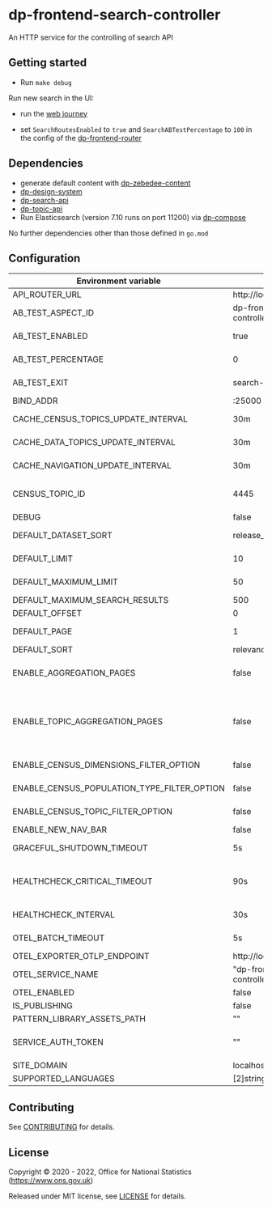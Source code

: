 # dp-frontend-search-controller

An HTTP service for the controlling of search API

## Getting started

* Run `make debug`

Run new search in the UI:
* run the [web journey](https://github.com/ONSdigital/dp/blob/main/guides/INSTALLING.md#web-journey)

* set `SearchRoutesEnabled` to `true` and `SearchABTestPercentage` to `100` in the config of the [dp-frontend-router](https://github.com/ONSdigital/dp-frontend-router)

## Dependencies

* generate default content with [dp-zebedee-content](https://github.com/ONSdigital/dp-zebedee-content#dp-zebedee-content)
* [dp-design-system](https://github.com/ONSdigital/dp-design-system)
* [dp-search-api](https://github.com/ONSdigital/dp-search-api)
* [dp-topic-api](https://github.com/ONSdigital/dp-topic-api)
* Run Elasticsearch (version 7.10 runs on port 11200) via [dp-compose](https://github.com/ONSdigital/dp-compose) 

No further dependencies other than those defined in `go.mod`

## Configuration

| Environment variable                        | Default                         | Description                                                                                                                                                             |
|---------------------------------------------|---------------------------------|-------------------------------------------------------------------------------------------------------------------------------------------------------------------------|
| API_ROUTER_URL                              | http://localhost:23200/v1       | The URL of the [dp-api-router](https://github.com/ONSdigital/dp-api-router)                                                                                             |
| AB_TEST_ASPECT_ID                           | dp-frontend-search-controller   | Unique Aspect ID for AB test cookie                                                                                                                                     |
| AB_TEST_ENABLED                             | true                            | If AB testing is switched on - if false, this will default to the new handler                                                                                           |
| AB_TEST_PERCENTAGE                          | 0                               | What percentage of traffic goes to the new handler                                                                                                                      |
| AB_TEST_EXIT                                | search-ab-exit                  | Param to purge the cookie if a user enters in browser                                                                                                                   |
| BIND_ADDR                                   | :25000                          | The port to bind to                                                                                                                                                     |
| CACHE_CENSUS_TOPICS_UPDATE_INTERVAL         | 30m                             | The time interval to update cache for census topics (`time.Duration` format)                                                                                            |
| CACHE_DATA_TOPICS_UPDATE_INTERVAL           | 30m                             | The time interval to update cache for data topics (`time.Duration` format)                                                                                              |
| CACHE_NAVIGATION_UPDATE_INTERVAL            | 30m                             | The time interval to update cache for navigation bar (`time.Duration` format)                                                                                           |
| CENSUS_TOPIC_ID                             | 4445                            | Unique identifier for the census topic, used to get census topics from Topics API                                                                                       |
| DEBUG                                       | false                           | Enable debug mode                                                                                                                                                       |
| DEFAULT_DATASET_SORT                        | release_date                    | The default sort for census dataset finder                                                                                                                              |
| DEFAULT_LIMIT                               | 10                              | The default limit of search results in a page                                                                                                                           |
| DEFAULT_MAXIMUM_LIMIT                       | 50                              | The default maximum limit of search results in a page                                                                                                                   |
| DEFAULT_MAXIMUM_SEARCH_RESULTS              | 500                             | The default maximum search results                                                                                                                                      |
| DEFAULT_OFFSET                              | 0                               | The default offset of search results                                                                                                                                    |
| DEFAULT_PAGE                                | 1                               | The default current page of search results                                                                                                                              |
| DEFAULT_SORT                                | relevance                       | The default sort of search results                                                                                                                                      |
| ENABLE_AGGREGATION_PAGES                    | false                           | Enable the aggregation pages, is a combination feature flag with ENABLE_TOPIC_AGGREGATION_PAGES                                                                         |
| ENABLE_TOPIC_AGGREGATION_PAGES              | false                           | Enable the topic aggregation pages, is a combination feature flag with ENABLE_AGGREGATION_PAGES. To enable this, the ENABLE_AGGREGATION_PAGES flag has to be enabled.   |
| ENABLE_CENSUS_DIMENSIONS_FILTER_OPTION      | false                           | Enable dimensions filter for census dataset finder                                                                                                                      |
| ENABLE_CENSUS_POPULATION_TYPE_FILTER_OPTION | false                           | Enable populations filter for census dataset finder                                                                                                                     |
| ENABLE_CENSUS_TOPIC_FILTER_OPTION           | false                           | Enable filtering on various census topics                                                                                                                               |
| ENABLE_NEW_NAV_BAR                          | false                           | Enable new dynamic navigation bar                                                                                                                                       |
| GRACEFUL_SHUTDOWN_TIMEOUT                   | 5s                              | The graceful shutdown timeout in seconds (`time.Duration` format)                                                                                                       |
| HEALTHCHECK_CRITICAL_TIMEOUT                | 90s                             | Time to wait until an unhealthy dependent propagates its state to make this app unhealthy (`time.Duration` format)                                                      |
| HEALTHCHECK_INTERVAL                        | 30s                             | Time between self-healthchecks (`time.Duration` format)                                                                                                                 |
| OTEL_BATCH_TIMEOUT                          | 5s                              | Interval between pushes to OT Collector                                                                                                                                 |
| OTEL_EXPORTER_OTLP_ENDPOINT                 | http://localhost:4317           | URL for OpenTelemetry endpoint                                                                                                                                          |
| OTEL_SERVICE_NAME                           | "dp-frontend-search-controller" | Service name to report to telemetry tools                                                                                                                               |
| OTEL_ENABLED                                | false                           | Feature flag to enable OpenTelemetry                                                                                                                                    
| IS_PUBLISHING                               | false                           | Mode in which service is running                                                                                                                                        |
| PATTERN_LIBRARY_ASSETS_PATH                 | ""                              | Pattern library location                                                                                                                                                |
| SERVICE_AUTH_TOKEN                          | ""                              | This is required to identify the controller when it calls the topic API via the API router in publishing mode                                                           |
| SITE_DOMAIN                                 | localhost                       |                                                                                                                                                                         |
| SUPPORTED_LANGUAGES                         | [2]string{"en", "cy"}           | Supported languages                                                                                                                                                     |

## Contributing

See [CONTRIBUTING](CONTRIBUTING.md) for details.

## License

Copyright © 2020 - 2022, Office for National Statistics (https://www.ons.gov.uk)

Released under MIT license, see [LICENSE](LICENSE.md) for details.
